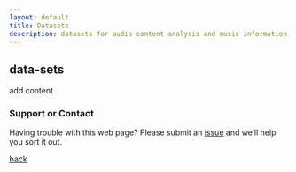 ```yaml
---
layout: default
title: Datasets
description: datasets for audio content analysis and music information retrieval
---
```

## data-sets

add content

### Support or Contact

Having trouble with this web page? Please submit an [issue](https://github.com/alexanderlerch/audiocontentanalysis.org/issues) and we’ll help you sort it out.

[back](./)